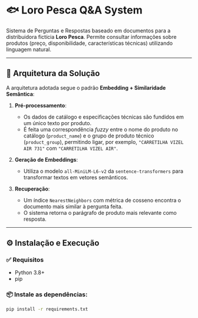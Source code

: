 # 🐟 Loro Pesca Q&A System

Sistema de Perguntas e Respostas baseado em documentos para a distribuidora fictícia **Loro Pesca**. Permite consultar informações sobre produtos (preço, disponibilidade, características técnicas) utilizando linguagem natural.

---

## 🧠 Arquitetura da Solução

A arquitetura adotada segue o padrão **Embedding + Similaridade Semântica**:

1. **Pré-processamento**:
   - Os dados de catálogo e especificações técnicas são fundidos em um único texto por produto.
   - É feita uma correspondência *fuzzy* entre o nome do produto no catálogo (`product_name`) e o grupo de produto técnico (`product_group`), permitindo ligar, por exemplo, `"CARRETILHA VIZEL AIR 731"` com `"CARRETILHA VIZEL AIR"`.

2. **Geração de Embeddings**:
   - Utiliza o modelo `all-MiniLM-L6-v2` da `sentence-transformers` para transformar textos em vetores semânticos.

3. **Recuperação**:
   - Um índice `NearestNeighbors` com métrica de cosseno encontra o documento mais similar à pergunta feita.
   - O sistema retorna o parágrafo de produto mais relevante como resposta.

---

## ⚙️ Instalação e Execução

### ✅ Requisitos

- Python 3.8+
- pip

### 📦 Instale as dependências:

```bash
pip install -r requirements.txt
